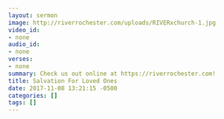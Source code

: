 ```yaml
---
layout: sermon
image: http://riverrochester.com/uploads/RIVERxchurch-1.jpg
video_id:
- none
audio_id:
- none
verses:
- none
summary: Check us out online at https://riverrochester.com!
title: Salvation For Loved Ones
date: 2017-11-08 13:21:15 -0500
categories: []
tags: []
---
```


